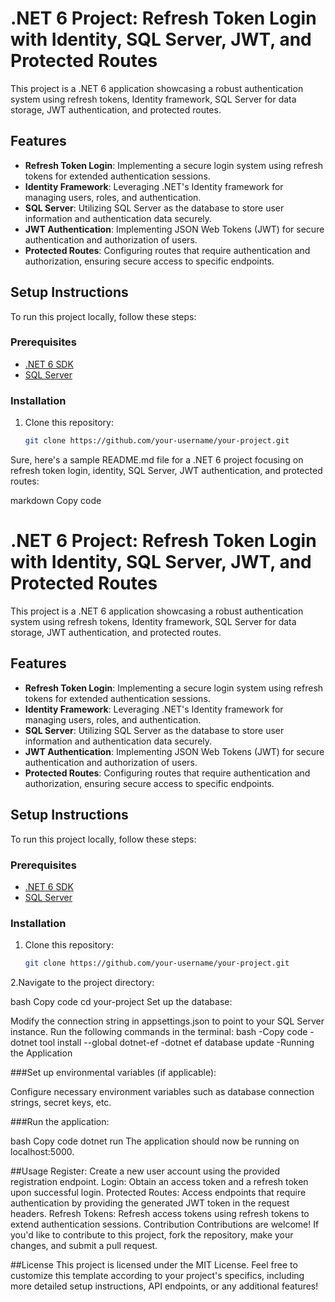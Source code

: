 # .NET 6 Project: Refresh Token Login with Identity, SQL Server, JWT, and Protected Routes

This project is a .NET 6 application showcasing a robust authentication system using refresh tokens, Identity framework, SQL Server for data storage, JWT authentication, and protected routes.

## Features

- **Refresh Token Login**: Implementing a secure login system using refresh tokens for extended authentication sessions.
- **Identity Framework**: Leveraging .NET's Identity framework for managing users, roles, and authentication.
- **SQL Server**: Utilizing SQL Server as the database to store user information and authentication data securely.
- **JWT Authentication**: Implementing JSON Web Tokens (JWT) for secure authentication and authorization of users.
- **Protected Routes**: Configuring routes that require authentication and authorization, ensuring secure access to specific endpoints.

## Setup Instructions

To run this project locally, follow these steps:

### Prerequisites

- [.NET 6 SDK](https://dotnet.microsoft.com/download/dotnet/6.0)
- [SQL Server](https://www.microsoft.com/en-us/sql-server/sql-server-downloads)

### Installation

1. Clone this repository:

   ```bash
   git clone https://github.com/your-username/your-project.git

Sure, here's a sample README.md file for a .NET 6 project focusing on refresh token login, identity, SQL Server, JWT authentication, and protected routes:

markdown
Copy code
# .NET 6 Project: Refresh Token Login with Identity, SQL Server, JWT, and Protected Routes

This project is a .NET 6 application showcasing a robust authentication system using refresh tokens, Identity framework, SQL Server for data storage, JWT authentication, and protected routes.

## Features

- **Refresh Token Login**: Implementing a secure login system using refresh tokens for extended authentication sessions.
- **Identity Framework**: Leveraging .NET's Identity framework for managing users, roles, and authentication.
- **SQL Server**: Utilizing SQL Server as the database to store user information and authentication data securely.
- **JWT Authentication**: Implementing JSON Web Tokens (JWT) for secure authentication and authorization of users.
- **Protected Routes**: Configuring routes that require authentication and authorization, ensuring secure access to specific endpoints.

## Setup Instructions

To run this project locally, follow these steps:

### Prerequisites

- [.NET 6 SDK](https://dotnet.microsoft.com/download/dotnet/6.0)
- [SQL Server](https://www.microsoft.com/en-us/sql-server/sql-server-downloads)

### Installation

1. Clone this repository:

   ```bash
   git clone https://github.com/your-username/your-project.git
   
2.Navigate to the project directory:

bash
Copy code
cd your-project
Set up the database:

Modify the connection string in appsettings.json to point to your SQL Server instance.
Run the following commands in the terminal:
bash
-Copy code
-dotnet tool install --global dotnet-ef
-dotnet ef database update
-Running the Application

###Set up environmental variables (if applicable):

Configure necessary environment variables such as database connection strings, secret keys, etc.


###Run the application:

bash
Copy code
dotnet run
The application should now be running on localhost:5000.

##Usage
Register: Create a new user account using the provided registration endpoint.
Login: Obtain an access token and a refresh token upon successful login.
Protected Routes: Access endpoints that require authentication by providing the generated JWT token in the request headers.
Refresh Tokens: Refresh access tokens using refresh tokens to extend authentication sessions.
Contribution
Contributions are welcome! If you'd like to contribute to this project, fork the repository, make your changes, and submit a pull request.

##License
This project is licensed under the MIT License.
Feel free to customize this template according to your project's specifics, including more detailed setup instructions, API endpoints, or any additional features!




